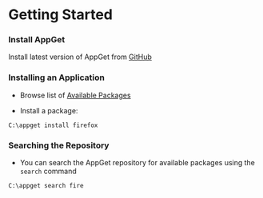 # Getting Started

### Install AppGet

Install latest version of AppGet from [GitHub](https://github.com/appget/appget/releases)



### Installing an Application

- Browse list of [Available Packages](https://github.com/appget/appget.packages/tree/master/manifests)

- Install a package:

```shell
C:\appget install firefox
```



### Searching the Repository

- You can search the AppGet repository for available packages using the `search` command

```shell
C:\appget search fire
```

